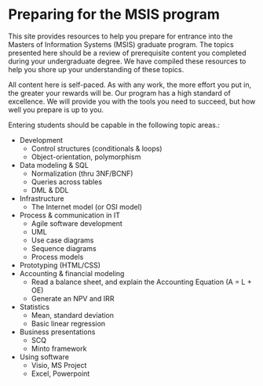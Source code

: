 # Preparing for the MSIS program

This site provides resources to help you prepare for entrance into the Masters of Information Systems (MSIS) graduate program. The topics presented here should be a review of prerequisite content you completed during your undergraduate degree. We have compiled these resources to help you shore up your understanding of these topics.

All content here is self-paced. As with any work, the more effort you put in, the greater your rewards will be. Our program has a high standard of excellence. We will provide you with the tools you need to succeed, but how well you prepare is up to you.

Entering students should be capable in the following topic areas.:

* Development
    - Control structures (conditionals & loops)
    - Object-orientation, polymorphism
* Data modeling & SQL
    - Normalization (thru 3NF/BCNF)
    - Queries across tables
    - DML & DDL
* Infrastructure
    - The Internet model (or OSI model)
* Process & communication in IT
    - Agile software development
    - UML
    - Use case diagrams
    - Sequence diagrams
    - Process models
* Prototyping (HTML/CSS)
* Accounting & financial modeling
    - Read a balance sheet, and explain the Accounting Equation (A = L + OE)
    - Generate an NPV and IRR
* Statistics
    - Mean, standard deviation
    - Basic linear regression
* Business presentations
    - SCQ
    - Minto framework
* Using software
    - Visio, MS Project
    - Excel, Powerpoint
